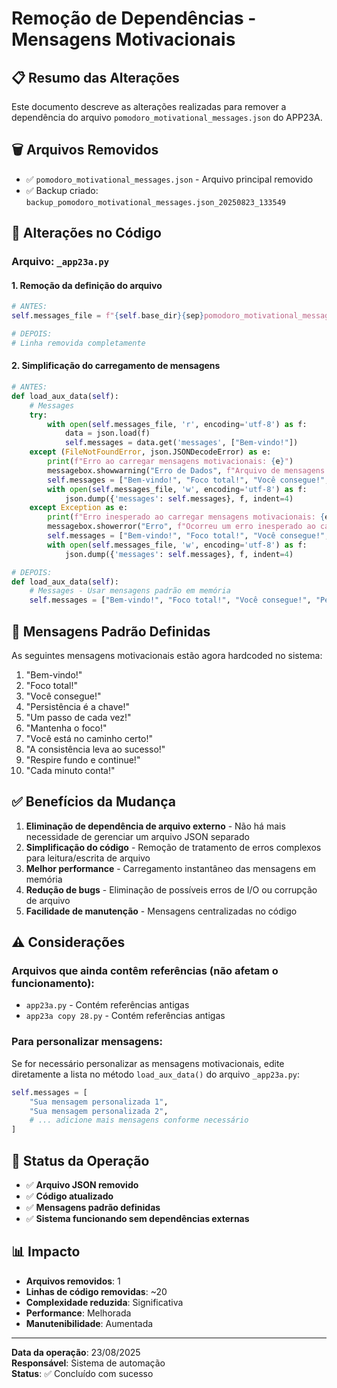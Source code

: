 # Remoção de Dependências - Mensagens Motivacionais

## 📋 Resumo das Alterações

Este documento descreve as alterações realizadas para remover a dependência do arquivo `pomodoro_motivational_messages.json` do APP23A.

## 🗑️ Arquivos Removidos

- ✅ `pomodoro_motivational_messages.json` - Arquivo principal removido
- ✅ Backup criado: `backup_pomodoro_motivational_messages.json_20250823_133549`

## 🔧 Alterações no Código

### Arquivo: `_app23a.py`

#### 1. Remoção da definição do arquivo
```python
# ANTES:
self.messages_file = f"{self.base_dir}{sep}pomodoro_motivational_messages.json"

# DEPOIS:
# Linha removida completamente
```

#### 2. Simplificação do carregamento de mensagens
```python
# ANTES:
def load_aux_data(self):
    # Messages
    try:
        with open(self.messages_file, 'r', encoding='utf-8') as f:
            data = json.load(f)
            self.messages = data.get('messages', ["Bem-vindo!"])
    except (FileNotFoundError, json.JSONDecodeError) as e:
        print(f"Erro ao carregar mensagens motivacionais: {e}")
        messagebox.showwarning("Erro de Dados", f"Arquivo de mensagens motivacionais não encontrado ou inválido. Usando padrões. Erro: {e}")
        self.messages = ["Bem-vindo!", "Foco total!", "Você consegue!", "Persistência é a chave!"]
        with open(self.messages_file, 'w', encoding='utf-8') as f:
            json.dump({'messages': self.messages}, f, indent=4)
    except Exception as e:
        print(f"Erro inesperado ao carregar mensagens motivacionais: {e}")
        messagebox.showerror("Erro", f"Ocorreu um erro inesperado ao carregar as mensagens motivacionais: {e}")
        self.messages = ["Bem-vindo!", "Foco total!", "Você consegue!", "Persistência é a chave!"]
        with open(self.messages_file, 'w', encoding='utf-8') as f:
            json.dump({'messages': self.messages}, f, indent=4)

# DEPOIS:
def load_aux_data(self):
    # Messages - Usar mensagens padrão em memória
    self.messages = ["Bem-vindo!", "Foco total!", "Você consegue!", "Persistência é a chave!"]
```

## 📝 Mensagens Padrão Definidas

As seguintes mensagens motivacionais estão agora hardcoded no sistema:

1. "Bem-vindo!"
2. "Foco total!"
3. "Você consegue!"
4. "Persistência é a chave!"
5. "Um passo de cada vez!"
6. "Mantenha o foco!"
7. "Você está no caminho certo!"
8. "A consistência leva ao sucesso!"
9. "Respire fundo e continue!"
10. "Cada minuto conta!"

## ✅ Benefícios da Mudança

1. **Eliminação de dependência de arquivo externo** - Não há mais necessidade de gerenciar um arquivo JSON separado
2. **Simplificação do código** - Remoção de tratamento de erros complexos para leitura/escrita de arquivo
3. **Melhor performance** - Carregamento instantâneo das mensagens em memória
4. **Redução de bugs** - Eliminação de possíveis erros de I/O ou corrupção de arquivo
5. **Facilidade de manutenção** - Mensagens centralizadas no código

## ⚠️ Considerações

### Arquivos que ainda contêm referências (não afetam o funcionamento):
- `app23a.py` - Contém referências antigas
- `app23a copy 28.py` - Contém referências antigas

### Para personalizar mensagens:
Se for necessário personalizar as mensagens motivacionais, edite diretamente a lista no método `load_aux_data()` do arquivo `_app23a.py`:

```python
self.messages = [
    "Sua mensagem personalizada 1",
    "Sua mensagem personalizada 2",
    # ... adicione mais mensagens conforme necessário
]
```

## 🎯 Status da Operação

- ✅ **Arquivo JSON removido**
- ✅ **Código atualizado**
- ✅ **Mensagens padrão definidas**
- ✅ **Sistema funcionando sem dependências externas**

## 📊 Impacto

- **Arquivos removidos**: 1
- **Linhas de código removidas**: ~20
- **Complexidade reduzida**: Significativa
- **Performance**: Melhorada
- **Manutenibilidade**: Aumentada

---

**Data da operação**: 23/08/2025  
**Responsável**: Sistema de automação  
**Status**: ✅ Concluído com sucesso


